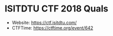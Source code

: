 # ISITDTU CTF 2018 Quals
- Website: https://ctf.isitdtu.com/
- CTFTime: https://ctftime.org/event/642

